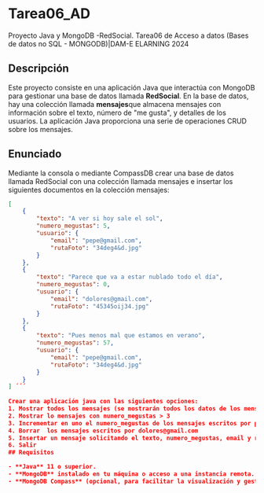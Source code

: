 # Tarea06_AD
Proyecto Java y MongoDB -RedSocial. Tarea06 de Acceso a datos (Bases de datos no SQL - MONGODB)|DAM-E ELARNING 2024

## Descripción

Este proyecto consiste en una aplicación Java que interactúa con MongoDB para gestionar una base de datos llamada **RedSocial**. En la base de datos, hay una colección llamada **mensajes**que almacena mensajes con información sobre el texto, número de "me gusta", y detalles de los usuarios. La aplicación Java proporciona una serie de operaciones CRUD sobre los mensajes.

## Enunciado
Mediante la consola o mediante CompassDB crear una base de datos llamada RedSocial con una colección llamada mensajes e insertar los siguientes documentos en la colección mensajes: 
```json
[
    {
        "texto": "A ver si hoy sale el sol",
        "numero_megustas": 5,
        "usuario": {
            "email": "pepe@gmail.com",
            "rutaFoto": "34deg4&d.jpg"
        }
    },
    {
        "texto": "Parece que va a estar nublado todo el día",
        "numero_megustas": 0,
        "usuario": {
            "email": "dolores@gmail.com",
            "rutaFoto": "45345oij34.jpg"
        }
    },
    {
        "texto": "Pues menos mal que estamos en verano",
        "numero_megustas": 57,
        "usuario": {
            "email": "pepe@gmail.com",
            "rutaFoto": "34deg4&d.jpg"
        }
    }
] ´´´
       
Crear una aplicación java con las siguientes opciones: 
1. Mostrar todos los mensajes (se mostrarán todos los datos de los mensajes y sus usuarios) 
2. Mostrar lo mensajes con numero_megustas > 3 
3. Incrementar en uno el numero_megustas de los mensajes escritos por pepe@gmail.com 
4. Borrar  los mensajes escritos por dolores@gmail.com 
5. Insertar un mensaje solicitando el texto, numero_megustas, email y rutaFoto 
6. Salir 
## Requisitos

- **Java** 11 o superior.
- **MongoDB** instalado en tu máquina o acceso a una instancia remota.
- **MongoDB Compass** (opcional, para facilitar la visualización y gestión de la base de datos).
  

